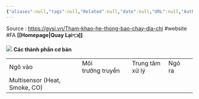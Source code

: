 ```yaml
---
{"aliases":null,"tags":null,"Related":null,"date":null,"URL":null,"Author":null,"dg-publish":true,"image":null,"permalink":"/ELV/Báo cháy -Fire alarm system/Trang web tham khảo cấu hình hệ FA/","dgPassFrontmatter":true,"noteIcon":"2","created":"2024-01-12T16:08:06.643+07:00","updated":"2024-01-19T09:33:45.000+07:00"}
---
```


Source : https://gvsi.vn/Tham-khao-he-thong-bao-chay-dia-chi
 #website #FA 
 **[[Homepage\|Quay Lại👈]]**

![](https://i.imgur.com/SCSHhGZ.png)
**Các thành phần cơ bản**

|  |  |  |  |  |  |
| ---- | ---- | ---- | ---- | ---- | ---- |
| Ngõ vào |  | Môi trường truyền | Trung tâm xữ lý | Ngỏ ra |  |
| Multisensor (Heat, Smoke, CO) |  |  |  |  |  |